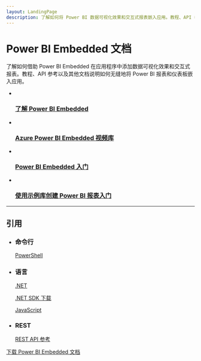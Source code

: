 ```yaml
---
layout: LandingPage
description: 了解如何将 Power BI 数据可视化效果和交互式报表嵌入应用。教程、API 参考和其他文档。
---
```

# Power BI Embedded 文档

了解如何借助 Power BI Embedded 在应用程序中添加数据可视化效果和交互式报表。教程、API 参考以及其他文档说明如何无缝地将 Power BI 报表和仪表板嵌入应用。

<ul class="panelContent cardsFTitle">
    <li><a href="/azure/power-bi-embedded/power-bi-embedded-what-is-power-bi-embedded">
<div class="cardSize"><div class="cardPadding"><div class="card"><div class="cardImageOuter"><div class="cardImage"><img src="media/index/power-bi-embedded.svg" alt="" /></div></div><div class="cardText"><h3>了解 Power BI Embedded</h3></div></div></div>
        </div></a>
</li>
    <li><a href="https://azure.microsoft.com/documentation/videos/index/?services=power-bi-embedded">
<div class="cardSize"><div class="cardPadding"><div class="card"><div class="cardImageOuter"><div class="cardImage"><img src="media/index/video-library.svg" alt="" /></div></div><div class="cardText"><h3>Azure Power BI Embedded 视频库</h3></div></div></div>
        </div></a>
</li>
    <li><a href="/azure/power-bi-embedded/power-bi-embedded-get-started">
<div class="cardSize"><div class="cardPadding"><div class="card"><div class="cardImageOuter"><div class="cardImage"><img src="media/index/get-started.svg" alt="" /></div></div><div class="cardText"><h3>Power BI Embedded 入门</h3></div></div></div>
        </div></a>
</li>
    <li><a href="/azure/power-bi-embedded/power-bi-embedded-get-started-sample">
<div class="cardSize"><div class="cardPadding"><div class="card"><div class="cardImageOuter"><div class="cardImage"><img src="media/index/get-started.svg" alt="" /></div></div><div class="cardText"><h3>使用示例库创建 Power BI 报表入门</h3></div></div></div>
        </div></a>
</li>
</ul>

---

<h2>引用</h2>
<ul class="panelContent cardsW">
    <li>
        <div class="cardSize"><div class="cardPadding"><div class="card"><div class="cardText"><h3>命令行</h3><p><a href="/powershell/resourcemanager/azurerm.powerbiembedded/v2.3.0/azurerm.powerbiembedded">PowerShell</a></p></div></div></div>
        </div>
    </li>
    <li>
        <div class="cardSize"><div class="cardPadding"><div class="card"><div class="cardText"><h3>语言</h3><p><a href="/dotnet/api/microsoft.azure.management.powerbiembedded">.NET</a></p><p><a href="https://www.nuget.org/profiles/powerbi">.NET SDK 下载</a></p><p><a href="https://github.com/Microsoft/PowerBI-JavaScript">JavaScript</a></p></div></div></div>
        </div>
    </li>
    <li>
        <div class="cardSize"><div class="cardPadding"><div class="card"><div class="cardText"><h3>REST</h3><p><a href="/rest/api/powerbiembedded/">REST API 参考</a></p></div></div></div>
        </div>
    </li>
</ul>

<div class="downloadHolder"><a href="https://opbuildstorageprod.blob.core.windows.net/output-pdf-files/zh-cn/Azure.azure-documents/live/power-bi-embedded.pdf">
<div class="img"></div>
        <div class="text">下载 Power BI Embedded 文档</div>
    </a>

</div>

<!---HONumber=Mooncake_0213_2017-->